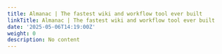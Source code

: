 ```yaml
---
title: Almanac | The fastest wiki and workflow tool ever built
linkTitle: Almanac | The fastest wiki and workflow tool ever built
date: '2025-05-06T14:19:00Z'
weight: 0
description: No content
---
```



